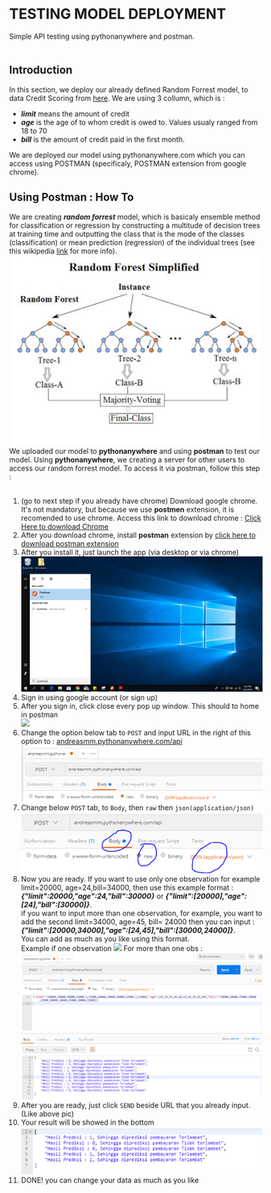 # TESTING MODEL DEPLOYMENT
Simple API testing using pythonanywhere and postman. 
<br><br>
## Introduction
In this section, we deploy our already defined Random Forrest model, to data Credit Scoring from [here](https://github.com/khairunisa6/Study-Case-Astra-Creditscore). We are using 3 collumn, which is :
- <i><b>limit</i></b> means the amount of credit 
- <i><b>age</i></b> is the age of to whom credit is owed to. Values usualy ranged from 18 to 70
- <i><b>bill</i></b> is the amount of credit paid in the first month.

We are deployed our model using pythonanywhere.com which you can access using POSTMAN (specificaly, POSTMAN extension from google chrome). 

## Using Postman : How To

We are creating <b><i>random forrest</b></i> model, which is basicaly ensemble method for classification or regression by constructing a multitude of decision trees at training time and outputting the class that is the mode of the classes (classification) or mean prediction (regression) of the individual trees (see this wikipedia [link](https://en.wikipedia.org/wiki/Random_forest) for more info). ![](https://github.com/andreasmmadjiah/REST-API-testing/blob/master/image/1_i0o8mjFfCn-uD79-F1Cqkw.png?raw=true)<br> We uploaded our model to <b>pythonanywhere</b> and using <b>postman</b> to test our model. Using <b>pythonanywhere</b>, we creating a server for other users to access our random forrest model. To access it via postman, follow this step :
<br><br>

1. (go to next step if you already have chrome) Download google chrome. It's not mandatory, but because we use <b>postmen</b> extension, it is recomended to use chrome. Access this link to download chrome : [Click Here to download Chrome](https://www.google.com/chrome/) 
2. After you download chrome, install <b>postman</b> extension by [click here to download postman extension](https://chrome.google.com/webstore/detail/postman/fhbjgbiflinjbdggehcddcbncdddomop?hl=en) 
3. After you install it, just launch the app (via desktop or via chrome) <br>![](https://raw.githubusercontent.com/andreasmmadjiah/REST-API-testing/master/image/postman.png)
4. Sign in using google account (or sign up)
5. After you sign in, click close every pop up window. This should to home in postman <br> ![](https://raw.githubusercontent.com/andreasmmadjiah/Testing-pythonanywhere-/master/image/1.%20close%20create.PNG)
6. Change the option below tab to ``POST`` and input URL in the right of this option to : [andreasmm.pythonanywhere.com/api](andreasmm.pythonanywhere.com/api) <br>![](https://raw.githubusercontent.com/andreasmmadjiah/REST-API-testing/master/image/2.%20new%20tab%20and%20post.PNG) 
7. Change below ``POST`` tab, to ``Body``, then ``raw`` then ``json(application/json)``
    ![](https://raw.githubusercontent.com/andreasmmadjiah/REST-API-testing/master/image/3.%20Change%20below%20tab%20jo%20body.PNG)
8. Now you are ready. If you want to use only one observation for example limit=20000, age=24,bill=34000, then use this example format : <br>
<i><b>{"limit":20000,"age":24,"bill":30000}</i></b> or <i><b>{"limit":[20000],"age":[24],"bill":[30000]}</i></b>. <br> if you want to input more than one observation, for example, you want to add the second limit=34000, age=45, bill= 24000 then you can input : <br>
<i><b>{"limit":[20000,34000],"age":[24,45],"bill":[30000,24000]}</i></b>.<br> You can add as much as you like using this format.<br> Example if one observation    ![](https://raw.githubusercontent.com/andreasmmadjiah/Testing-pythonanywhere-/master/image/Example%20using%20one%20obs.PNG)
    For more than one obs :![](https://raw.githubusercontent.com/andreasmmadjiah/REST-API-testing/master/image/Example%20using%2010%20obs.PNG)
9. After you are ready, just click ``SEND`` beside URL that you already input. (Like above pic)
10. Your result will be showed in the bottom <br> ![](https://raw.githubusercontent.com/andreasmmadjiah/REST-API-testing/master/image/result.PNG)
11. DONE! you can change your data as much as you like 
 
